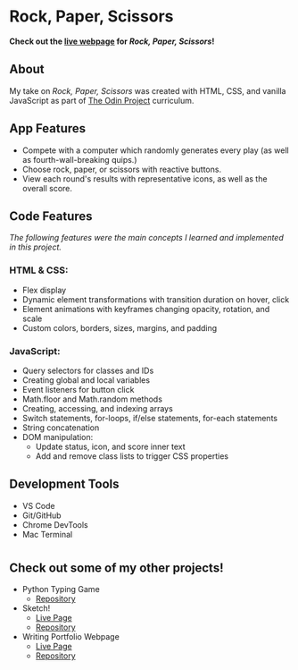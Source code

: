 # Rock, Paper, Scissors
**Check out the [live webpage](https://olkone.github.io/rock-paper-scissors/) for *Rock, Paper, Scissors*!**

## About
My take on *Rock, Paper, Scissors* was created with HTML, CSS, and vanilla JavaScript as part of [The Odin Project](https://www.theodinproject.com/) curriculum.

## App Features
* Compete with a computer which randomly generates every play (as well as fourth-wall-breaking quips.)
* Choose rock, paper, or scissors with reactive buttons.
* View each round's results with representative icons, as well as the overall score.


## Code Features
*The following features were the main concepts I learned and implemented in this project.*

### HTML & CSS:

* Flex display
* Dynamic element transformations with transition duration on hover, click
* Element animations with keyframes changing opacity, rotation, and scale
* Custom colors, borders, sizes, margins, and padding

### JavaScript:
* Query selectors for classes and IDs
* Creating global and local variables
* Event listeners for button click
* Math.floor and Math.random methods
* Creating, accessing, and indexing arrays
* Switch statements, for-loops, if/else statements, for-each statements
* String concatenation
* DOM manipulation:
    * Update status, icon, and score inner text
    * Add and remove class lists to trigger CSS properties

## Development Tools
* VS Code
* Git/GitHub
* Chrome DevTools
* Mac Terminal

# 
## Check out some of my other projects!
* Python Typing Game
    * [Repository](https://github.com/olkone/typing-game)
* Sketch!
    * [Live Page](https://olkone.github.io/sketch/)
    * [Repository](https://github.com/olkone/sketch/)
* Writing Portfolio Webpage
    * [Live Page](https://olkone.github.io/writing-portfolio/)
    * [Repository](https://github.com/olkone/writing-portfolio)
